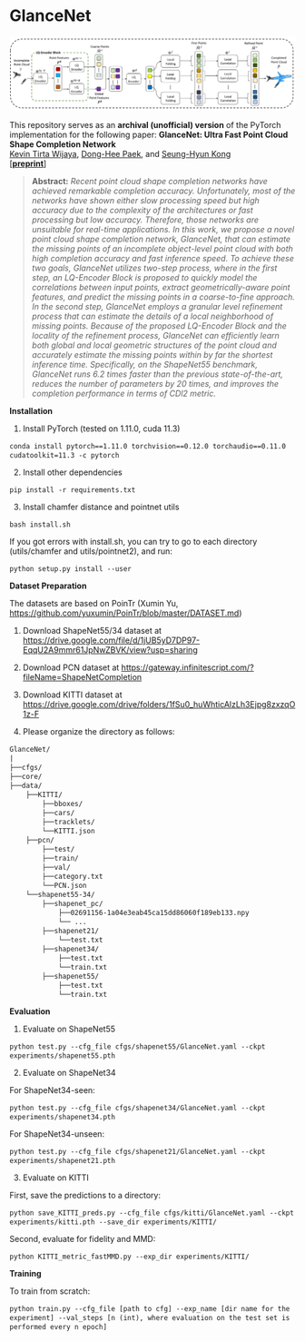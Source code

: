 # GlanceNet

<p align = 'center'>
<img src="./docs/overview.png" alt="overview" width="640"/>
</p>

This repository serves as an **archival (unofficial) version** of the PyTorch implementation for the following paper:
**GlanceNet: Ultra Fast Point Cloud Shape Completion Network**<br>
[Kevin Tirta Wijaya](https://www.ktirta.xyz), [Dong-Hee Paek](http://ave.kaist.ac.kr/bbs/board.php?bo_table=sub1_2&wr_id=5&sca=Ph.+D.+Candidate), and [Seung-Hyun Kong](http://ave.kaist.ac.kr/)<br>
[\[**preprint**\]](https://drive.google.com/file/d/1zHIulBKP52kRTSHQpNSl_XUkWD06uIgF/view?usp=sharing)
> **Abstract:** *Recent point cloud shape completion networks have achieved remarkable completion accuracy. Unfortunately, most of the networks have shown either slow processing speed but high accuracy due to the complexity of the architectures or fast processing but low accuracy. Therefore, those networks are unsuitable for real-time applications. In this work,
we propose a novel point cloud shape completion network, GlanceNet, that can estimate the missing points of an incomplete object-level point cloud with both high completion accuracy and fast inference speed. To achieve these two goals, GlanceNet utilizes two-step process, where in the first step, an LQ-Encoder Block is proposed to quickly model the correlations between input points, extract geometrically-aware point features, and predict the missing points in a coarse-to-fine approach. In the second step, GlanceNet employs a granular level refinement process that can estimate the details of a local neighborhood of missing points. Because of the proposed LQ-Encoder Block and the locality of the refinement process, GlanceNet can efficiently learn both global and local geometric structures of the point cloud and accurately estimate the missing points within by far the shortest inference time. Specifically, on the ShapeNet55 benchmark, GlanceNet runs 6.2 times faster than the previous state-of-the-art, reduces the number of parameters by 20 times, and improves the completion performance in terms of CDl2 metric.*


**Installation**

1. Install PyTorch (tested on 1.11.0, cuda 11.3)
```
conda install pytorch==1.11.0 torchvision==0.12.0 torchaudio==0.11.0 cudatoolkit=11.3 -c pytorch
```
2. Install other dependencies
```
pip install -r requirements.txt
```
3. Install chamfer distance and pointnet utils
```
bash install.sh
```
If you got errors with install.sh, you can try to go to each directory (utils/chamfer and utils/pointnet2), and run:
```
python setup.py install --user
```
**Dataset Preparation**

The datasets are based on PoinTr (Xumin Yu, https://github.com/yuxumin/PoinTr/blob/master/DATASET.md)
1. Download ShapeNet55/34 dataset at https://drive.google.com/file/d/1jUB5yD7DP97-EqqU2A9mmr61JpNwZBVK/view?usp=sharing
2. Download PCN dataset at https://gateway.infinitescript.com/?fileName=ShapeNetCompletion
3. Download KITTI dataset at https://drive.google.com/drive/folders/1fSu0_huWhticAlzLh3Ejpg8zxzqO1z-F

4. Please organize the directory as follows:
```
GlanceNet/
|
├──cfgs/
├──core/
├──data/
    ├──KITTI/
        ├──bboxes/
        ├──cars/
        ├──tracklets/
        └──KITTI.json
    ├──pcn/
        ├──test/
        ├──train/
        ├──val/
        ├──category.txt
        └──PCN.json
    └──shapenet55-34/
        ├──shapenet_pc/
            ├──02691156-1a04e3eab45ca15dd86060f189eb133.npy
            └── ...
        ├──shapenet21/
            └──test.txt
        ├──shapenet34/
            ├──test.txt
            └──train.txt
        ├──shapenet55/
            ├──test.txt
            └──train.txt
```



**Evaluation**

1. Evaluate on ShapeNet55
```
python test.py --cfg_file cfgs/shapenet55/GlanceNet.yaml --ckpt experiments/shapenet55.pth
```
2. Evaluate on ShapeNet34

For ShapeNet34-seen:
```
python test.py --cfg_file cfgs/shapenet34/GlanceNet.yaml --ckpt experiments/shapenet34.pth
```
For ShapeNet34-unseen:
```
python test.py --cfg_file cfgs/shapenet21/GlanceNet.yaml --ckpt experiments/shapenet21.pth
```

3. Evaluate on KITTI

First, save the predictions to a directory:
```
python save_KITTI_preds.py --cfg_file cfgs/kitti/GlanceNet.yaml --ckpt experiments/kitti.pth --save_dir experiments/KITTI/
```

Second, evaluate for fidelity and MMD:
```
python KITTI_metric_fastMMD.py --exp_dir experiments/KITTI/
```

**Training**

To train from scratch:
```
python train.py --cfg_file [path to cfg] --exp_name [dir name for the experiment] --val_steps [n (int), where evaluation on the test set is performed every n epoch]
```
